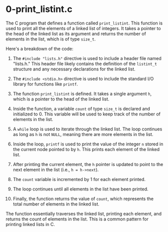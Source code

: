 # 0-print_listint.c

The C program that defines a function called `print_listint`. This function is used to print all the elements of a linked list of integers. It takes a pointer to the head of the linked list as its argument and returns the number of elements in the list, which is of type `size_t`.

Here's a breakdown of the code:

1. The `#include "lists.h"` directive is used to include a header file named "lists.h." This header file likely contains the definition of the `listint_t` structure and any necessary declarations for the linked list.

2. The `#include <stdio.h>` directive is used to include the standard I/O library for functions like `printf`.

3. The function `print_listint` is defined. It takes a single argument `h`, which is a pointer to the head of the linked list.

4. Inside the function, a variable `count` of type `size_t` is declared and initialized to 0. This variable will be used to keep track of the number of elements in the list.

5. A `while` loop is used to iterate through the linked list. The loop continues as long as `h` is not `NULL`, meaning there are more elements in the list.

6. Inside the loop, `printf` is used to print the value of the integer `n` stored in the current node pointed to by `h`. This prints each element of the linked list.

7. After printing the current element, the `h` pointer is updated to point to the next element in the list (i.e., `h = h->next`).

8. The `count` variable is incremented by 1 for each element printed.

9. The loop continues until all elements in the list have been printed.

10. Finally, the function returns the value of `count`, which represents the total number of elements in the linked list.

The function essentially traverses the linked list, printing each element, and returns the count of elements in the list. This is a common pattern for printing linked lists in C.

